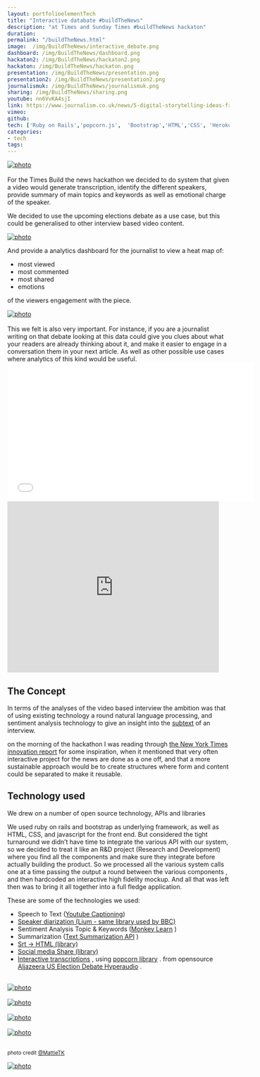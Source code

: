 ```yaml
---
layout: portfolioelementTech
title: "Interactive databate #buildTheNews"
description: "at Times and Sunday Times #buildTheNews hackaton"
duration: 
permalink: "/buildTheNews.html" 
image: 	/img/BuildTheNews/interactive_debate.png
dashboard: /img/BuildTheNews/dashboard.png
hackaton2: /img/BuildTheNews/hackaton2.png
hackaton: /img/BuildTheNews/hackaton.png
presentation: /img/BuildTheNews/presentation.png
presentation2: /img/BuildTheNews/presentation2.png
journalismuk: /img/BuildTheNews/journalismuk.png
sharing: /img/BuildTheNews/sharing.png
youtube: nn6VvKA4sjI
link: https://www.journalism.co.uk/news/5-digital-storytelling-ideas-from-build-the-news/s2/a564659/
vimeo: 
github: 
tech: ['Ruby on Rails','popcorn.js',  'Bootstrap','HTML','CSS', 'Heroku', 'Git', 'GitHub']
categories: 
- tech
tags:
---
```


<div class="image-wrapper">
<a href="{{ page.hackaton2}}" data-lightbox="buildTheNews" title="#BuildTheNews Hackaton, photo credit @MattieTK">
<img class="thumb img-round img-responsive" src="{{ page.hackaton2}}" alt="photo" />
</a>
</div>
<br>
For the Times Build the news hackathon we decided to do system that given a video would generate transcription, identify the different speakers, provide summary of main topics and keywords as well as emotional charge of the speaker.

We decided to use the upcoming elections debate  as a use case, but this could be generalised to other interview based video content.

<div class="image-wrapper">
<a href="{{ page.image}}" data-lightbox="buildTheNews" title="#BuildTheNews Hackaton">
<img class="thumb img-round img-responsive" src="{{ page.image}}" alt="photo" />
</a>
</div>

And provide a analytics dashboard for the journalist to view a heat map of:

- most viewed 
- most commented
- most shared
- emotions

of the viewers engagement with the piece.

<div class="image-wrapper">
<a href="{{ page.dashboard}}" data-lightbox="buildTheNews" title="#BuildTheNews Hackaton">
<img class="thumb img-round img-responsive" src="{{ page.dashboard}}" alt="photo" />
</a>
</div>
<br>
 This we felt is also very important. For instance,   if you are a journalist writing on that debate looking at this data could give you clues about what your readers are already thinking about it, and make it easier to engage in a conversation them in your next article. As well as other possible use cases where analytics  of this kind would be useful.


<div class="videoWrapper">
<iframe width="560" height="315" src="//www.youtube.com/embed/{{page.youtube}}" frameborder="0" allowfullscreen></iframe>
</div>

<iframe src="https://docs.google.com/presentation/d/1DLjz__UifA39VrqUQM3-RP7s8ZDBMZWWhuR4qX80Deg/embed?start=false&loop=false&delayms=5000" frameborder="0" width="480" height="389" allowfullscreen="true" mozallowfullscreen="true" webkitallowfullscreen="true"></iframe>


## The Concept
In terms of the analyses of the video based interview the ambition was that of using existing technology a round natural language processing, and sentiment analysis technology to give an insight into the [subtext](http://en.wikipedia.org/wiki/Subtext) of an interview.

on the morning of the hackathon I was reading through [the New York Times innovation report](http://www.niemanlab.org/2014/05/the-leaked-new-york-times-innovation-report-is-one-of-the-key-documents-of-this-media-age/) for some inspiration, when it mentioned that very often interactive project for the news are done as a one off, and that a more sustainable approach would be to create structures where form and content could be separated to make it reusable.

## Technology used
We drew on a number of open source technology, APIs and libraries 

We used ruby on rails and bootstrap as underlying framework, as well as  HTML, CSS, and javascript for the front end.
But considered the tight turnaround we didn’t have time to integrate the various API with our system, so we decided to treat it like an R&D project (Research and Development) where you find all the components and make sure they integrate before actually building the product. So we processed all the various system calls one at a time passing the output a round between the various components , and then hardcoded an interactive high fidelity mockup.  And all that was left then was to bring it all together into a full fledge application.


These are some of the technologies we used:

- Speech to Text  ([Youtube Captioning](https://developers.google.com/youtube/v3/docs/captions))
- [Speaker diarization  (Lium - same library used by BBC)](http://www-lium.univ-lemans.fr/diarization/doku.php) 
- Sentiment Analysis Topic & Keywords  ([Monkey Learn](http://www.monkeylearn.com) ) 
- Summarization  ([Text Summarization API](http://autosummarizer.com) )
- [Srt → HTML (library)](https://github.com/maboa/hyperaudioconverter)  
- [Social media Share (library)](https://github.com/maboa/uselect) 
- [Interactive transcriptions](https://github.com/maboa/uselect) , using [popcorn library](http://popcornjs.org) . from opensource [Aljazeera US Election Debate Hyperaudio](http://www.aljazeera.com/indepth/interactive/2012/10/2012101792225913980.html?k=economy&t=1000) . 

<br>

<div class="image-wrapper">
<a href="{{ page.sharing}}" data-lightbox="buildTheNews" title="#BuildTheNews Hackaton">
<img class="thumb img-round img-responsive" src="{{ page.sharing}}" alt="photo" />
</a>
</div>
<br>


<div class="image-wrapper">
<a href="{{ page.presentation}}" data-lightbox="buildTheNews" title="#BuildTheNews Hackaton, photo credit @MattieTK">
<img class="thumb img-round img-responsive" src="{{ page.presentation}}" alt="photo" />
</a>
</div>
<br>

<div class="image-wrapper">
<a href="{{ page.presentation2}}" data-lightbox="buildTheNews" title="#BuildTheNews Hackaton, photo credit @MattieTK">
<img class="thumb img-round img-responsive" src="{{ page.presentation2}}" alt="photo" />
</a>
</div>
<br>

<div class="image-wrapper">
<a href="{{ page.hackaton}}" data-lightbox="buildTheNews" title="#BuildTheNews Hackaton, photo credit @MattieTK">
<img class="thumb img-round img-responsive" src="{{ page.hackaton}}" alt="photo" />
</a>
</div>
<br>

<small>photo credit [@MattieTK](https://twitter.com/mattietk)</small>


<div class="image-wrapper">
<a href="{{ page.link}}"  title="Article on journalism.co.uk">
<img class="thumb img-round img-responsive" src="{{ page.journalismuk}}" alt="photo" />
</a>
</div>
<br>


<!-- 
- gist of the project 1 paragraph
ie: provided a video it would generate all these things in automatic using external APIs(see google doc for newspaper article)
- inspiration from NY times innovation report, snow builder.
- tech used
- opensource project used (aljazeera hyperaudio hypertranscript, srt to hypertranscript, etc.. see team google doc )
 -->

